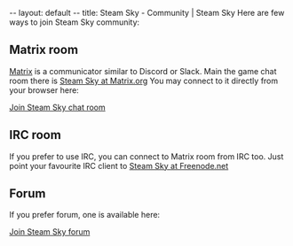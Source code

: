 -- layout: default
-- title: Steam Sky - Community | Steam Sky
Here are few ways to join Steam Sky community:

## Matrix room

[Matrix](https://matrix.org/) is a communicator similar to Discord or Slack.
Main the game chat room there is [Steam Sky at Matrix.org](https://matrix.to/#/!iEoCFmXZiQAPrNkDdj:matrix.org?via=matrix.org)
You may connect to it directly from your browser here:

[Join Steam Sky chat room](https://riot.im/app/#/room/!iEoCFmXZiQAPrNkDdj:matrix.org?via=matrix.org)

## IRC room

If you prefer to use IRC, you can connect to Matrix room from IRC too. Just
point your favourite IRC client to [Steam Sky at Freenode.net](irc://chat.freenode.net/steamsky)

## Forum

If you prefer forum, one is available here:

[Join Steam Sky forum](https://www.laeran.pl/forum2/)
